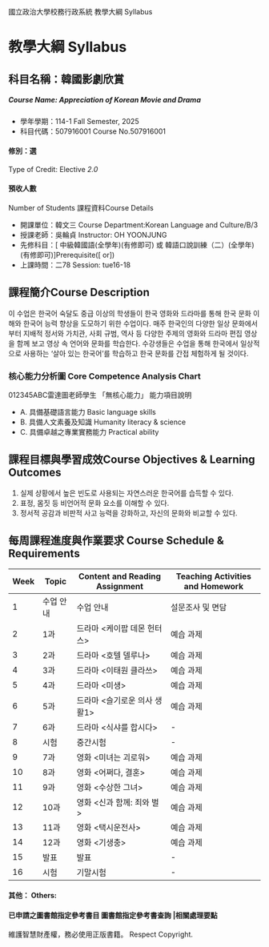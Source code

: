 國立政治大學校務行政系統 教學大綱 Syllabus
# 教學大綱 Syllabus
##  科目名稱：韓國影劇欣賞 
#####  Course Name: Appreciation of Korean Movie and Drama
  * 學年學期：114-1 Fall Semester, 2025 
  * 科目代碼：507916001 Course No.507916001
#### 修別：選
Type of Credit: Elective 
_2.0_
#### 預收人數
Number of Students
課程資料Course Details
  * 開課單位：韓文三 Course Department:Korean Language and Culture/B/3 
  * 授課老師：吳輪貞 Instructor: OH YOONJUNG 
  * 先修科目：[ 中級韓國語(全學年)(有修即可) 或 韓語口說訓練（二）(全學年)(有修即可)]Prerequisite([ or])
  * 上課時間：二78 Session: tue16-18
##  課程簡介Course Description
이 수업은 한국어 숙달도 중급 이상의 학생들이 한국 영화와 드라마를 통해 한국 문화 이해와 한국어 능력 향상을 도모하기 위한 수업이다. 매주 한국인의 다양한 일상 문화에서부터 지배적 정서와 가치관, 사회 규범, 역사 등 다양한 주제의 영화와 드라마 편집 영상을 함께 보고 영상 속 언어와 문화를 학습한다. 수강생들은 수업을 통해 한국에서 일상적으로 사용하는 ‘살아 있는 한국어’를 학습하고 한국 문화를 간접 체험하게 될 것이다.
###  核心能力分析圖 Core Competence Analysis Chart
012345ABC雷達圖老師學生
「無核心能力」 
能力項目說明
  * A. 具備基礎語言能力 Basic language skills
  * B. 具備人文素養及知識 Humanity literacy & science
  * C. 具備卓越之專業實務能力 Practical ability
##  課程目標與學習成效Course Objectives & Learning Outcomes 
1. 실제 상황에서 높은 빈도로 사용되는 자연스러운 한국어를 습득할 수 있다. 
2. 표정, 몸짓 등 비언어적 문화 요소를 이해할 수 있다. 
3. 정서적 공감과 비판적 사고 능력을 강화하고, 자신의 문화와 비교할 수 있다. 
##  每周課程進度與作業要求 Course Schedule & Requirements
Week |  Topic |  Content and Reading Assignment |  Teaching Activities and Homework  
---|---|---|---  
1 |  수업 안내 |  수업 안내 |  설문조사 및 면담  
2 |  1과 |  드라마 <케이팝 데몬 헌터스> |  예습 과제  
3 |  2과 |  드라마 <호텔 델루나> |  예습 과제  
4 |  3과 |  드라마 <이태원 클라쓰> |  예습 과제  
5 |  4과 |  드라마 <미생> |  예습 과제  
6 |  5과 |  드라마 <슬기로운 의사 생활1> |  예습 과제  
7 |  6과 |  드라마 <식샤를 합시다> |  -  
8 |  시험 |  중간시험 |  -  
9 |  7과 |  영화 <미녀는 괴로워> |  예습 과제  
10 |  8과 |  영화 <어쩌다, 결혼> |  예습 과제  
11 |  9과 |  영화 <수상한 그녀> |  예습 과제  
12 |  10과 |  영화 <신과 함께: 죄와 벌> |  예습 과제  
13 |  11과 |  영화 <택시운전사> |  예습 과제  
14 |  12과 |  영화 <기생충> |  예습 과제  
15 |  발표 |  발표 |  -  
16 |  시험 |  기말시험 |  -  
####  其他： Others:
####  已申請之圖書館指定參考書目  圖書館指定參考書查詢 |相關處理要點
維護智慧財產權，務必使用正版書籍。 Respect Copyright.